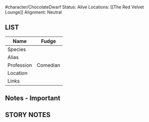 
#character/ChocolateDwarf 
Status: Alive
Locations: [[The Red Velvet Lounge]]
Alignment: Neutral

## LIST

| Name | Fudge  |
| --- | --- |
| Species |  |
| Alias |  |
| Profession | Comedian |
| Location |  |
| Links |  |

## Notes - Important

## STORY NOTES